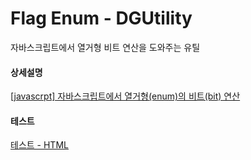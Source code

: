 # Flag Enum - DGUtility
자바스크립트에서 열거형 비트 연산을 도와주는 유틸

#### 상세설명
[[javascrpt] 자바스크립트에서 열거형(enum)의 비트(bit) 연산](https://blog.danggun.net/7973)

#### 테스트
[테스트 - HTML](https://github.com/dang-gun/DG_JavaScript_Utility/blob/master/DG_FlagEnum/DG_FlagEnum.html)

